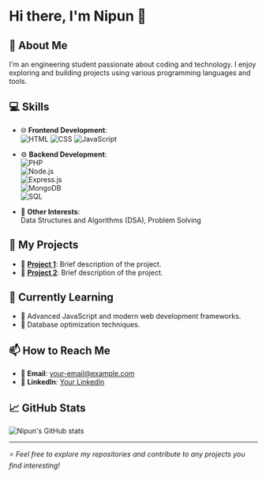 # Hi there, I'm Nipun 👋

## 🚀 About Me
I'm an engineering student passionate about coding and technology. I enjoy exploring and building projects using various programming languages and tools.

## 💻 Skills
- 🌐 **Frontend Development**:  
  ![HTML](https://img.shields.io/badge/-HTML5-E34F26?logo=html5&logoColor=white&style=flat-square) 
  ![CSS](https://img.shields.io/badge/-CSS3-1572B6?logo=css3&logoColor=white&style=flat-square) 
  ![JavaScript](https://img.shields.io/badge/-JavaScript-F7DF1E?logo=javascript&logoColor=black&style=flat-square)

- ⚙️ **Backend Development**:  
  ![PHP](https://img.shields.io/badge/-PHP-777BB4?logo=php&logoColor=white&style=flat-square)  
  ![Node.js](https://img.shields.io/badge/-Node.js-339933?logo=node.js&logoColor=white&style=flat-square)  
  ![Express.js](https://img.shields.io/badge/-Express.js-000000?logo=express&logoColor=white&style=flat-square)  
  ![MongoDB](https://img.shields.io/badge/-MongoDB-47A248?logo=mongodb&logoColor=white&style=flat-square)  
  ![SQL](https://img.shields.io/badge/-SQL-4479A1?logo=mysql&logoColor=white&style=flat-square)

- 🧠 **Other Interests**:  
  Data Structures and Algorithms (DSA), Problem Solving

## 📂 My Projects
- 📌 **[Project 1](ZENOVA)**: Brief description of the project.
- 📌 **[Project 2](#)**: Brief description of the project.

## 🌱 Currently Learning
- 📖 Advanced JavaScript and modern web development frameworks.
- 📖 Database optimization techniques.

## 📫 How to Reach Me
- 📧 **Email**: [your-email@example.com](mailto:your-43nerd45@gmail.com)
- 💼 **LinkedIn**: [Your LinkedIn](https://www.linkedin.com/in/nipun-gupta-3626b2336/)


## 📈 GitHub Stats
![Nipun's GitHub stats](https://github-readme-stats.vercel.app/api?username=yourusername&show_icons=true&theme=radical)

---

⭐️ *Feel free to explore my repositories and contribute to any projects you find interesting!*
